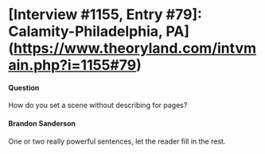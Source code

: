 # [Interview #1155, Entry #79]: Calamity-Philadelphia, PA](https://www.theoryland.com/intvmain.php?i=1155#79)

#### Question

How do you set a scene without describing for pages?

#### Brandon Sanderson

One or two really powerful sentences, let the reader fill in the rest.

